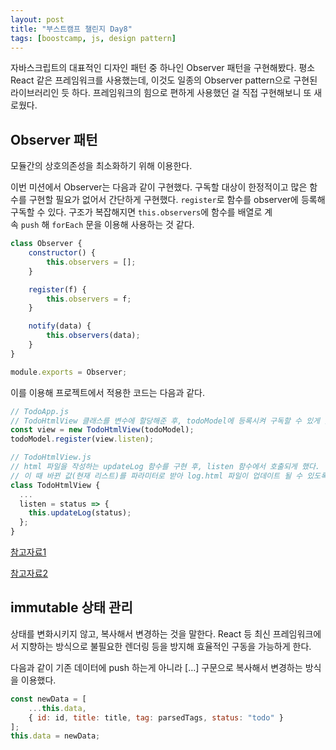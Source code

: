 ```yaml
---
layout: post
title: "부스트캠프 챌린지 Day8"
tags: [boostcamp, js, design pattern]
---
```


자바스크립트의 대표적인 디자인 패턴 중 하나인 Observer 패턴을 구현해봤다. 평소 React 같은 프레임워크를 사용했는데, 이것도 일종의 Observer pattern으로 구현된 라이브러리인 듯 하다. 프레임워크의 힘으로 편하게 사용했던 걸 직접 구현해보니 또 새로웠다.

## **Observer 패턴**

모듈간의 상호의존성을 최소화하기 위해 이용한다.

이번 미션에서 Observer는 다음과 같이 구현했다. 구독할 대상이 한정적이고 많은 함수를 구현할 필요가 없어서 간단하게 구현했다. `register`로 함수를 observer에 등록해 구독할 수 있다. 구조가 복잡해지면 `this.observers`에 함수를 배열로 계속 `push` 해 `forEach` 문을 이용해 사용하는 것 같다.

```js
class Observer {
    constructor() {
        this.observers = [];
    }

    register(f) {
        this.observers = f;
    }

    notify(data) {
        this.observers(data);
    }
}

module.exports = Observer;
```

이를 이용해 프로젝트에서 적용한 코드는 다음과 같다.

```js
// TodoApp.js
// TodoHtmlView 클래스를 변수에 할당해준 후, todoModel에 등록시켜 구독할 수 있게 했다.
const view = new TodoHtmlView(todoModel);
todoModel.register(view.listen);

// TodoHtmlView.js
// html 파일을 작성하는 updateLog 함수를 구현 후, listen 함수에서 호출되게 했다.
// 이 때 바뀐 값(현재 리스트)를 파라미터로 받아 log.html 파일이 업데이트 될 수 있도록 했다.
class TodoHtmlView {
  ...
  listen = status => {
    this.updateLog(status);
  };
}
```

[참고자료1](http://blog.naver.com/PostView.nhn?blogId=c_ist82&logNo=220795909036&parentCategoryNo=&categoryNo=9&viewDate=&isShowPopularPosts=false&from=postView)

[참고자료2](https://j911.me/2018/10/observer-pattern.html)

## **immutable 상태 관리**

상태를 변화시키지 않고, 복사해서 변경하는 것을 말한다. React 등 최신 프레임워크에서 지향하는 방식으로 불필요한 렌더링 등을 방지해 효율적인 구동을 가능하게 한다.

다음과 같이 기존 데이터에 push 하는게 아니라 […] 구문으로 복사해서 변경하는 방식을 이용했다.

```js
const newData = [
    ...this.data,
    { id: id, title: title, tag: parsedTags, status: "todo" }
];
this.data = newData;
```
